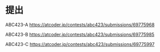 # 提出

ABC423-A
https://atcoder.jp/contests/abc423/submissions/69775968

ABC423-B
https://atcoder.jp/contests/abc423/submissions/69775985

ABC423-C
https://atcoder.jp/contests/abc423/submissions/69775997

